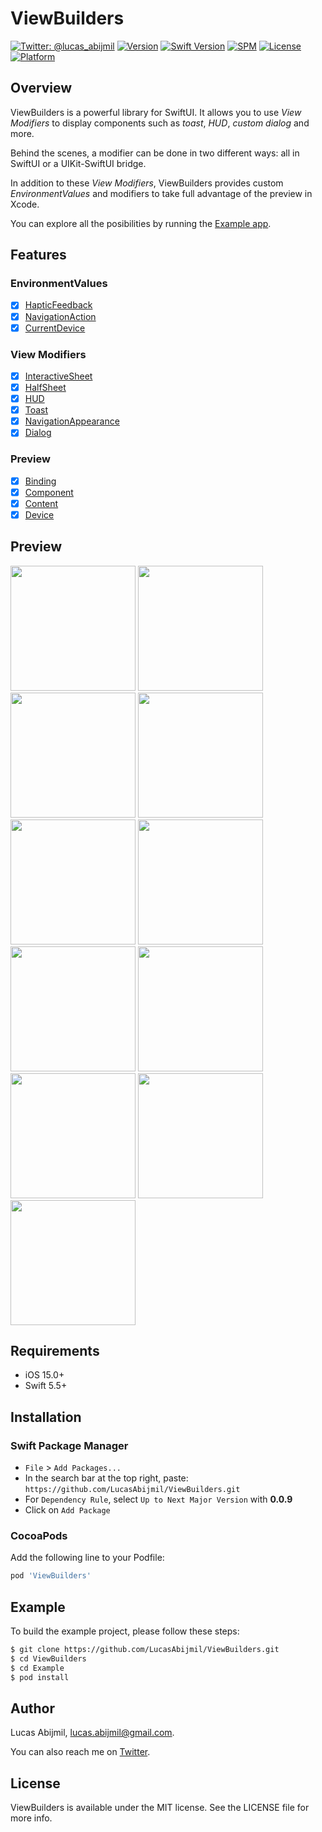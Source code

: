# ViewBuilders
[![Twitter: @lucas_abijmil](https://img.shields.io/badge/contact-@lucas_abijmil-blue.svg?style=flat)](https://twitter.com/lucas_abijmil)
[![Version](https://img.shields.io/cocoapods/v/ViewBuilders.svg?style=flat)](https://cocoapods.org/pods/ViewBuilders)
[![Swift Version](https://img.shields.io/badge/Swift-5.5+-F16D39.svg?style=flat)](https://developer.apple.com/swift)
[![SPM](https://img.shields.io/badge/SPM-supported-DE5C43.svg?style=flat)](https://swift.org/package-manager/)
[![License](https://img.shields.io/cocoapods/l/ViewBuilders.svg?style=flat)](https://cocoapods.org/pods/ViewBuilders)
[![Platform](https://img.shields.io/cocoapods/p/ViewBuilders.svg?style=flat)](https://cocoapods.org/pods/ViewBuilders)

## Overview
ViewBuilders is a powerful library for SwiftUI. It allows you to use *View Modifiers* to display components such as *toast*, *HUD*, *custom dialog* and more.

Behind the scenes, a modifier can be done in two different ways: all in SwiftUI or a UIKit-SwiftUI bridge.

In addition to these *View Modifiers*, ViewBuilders provides custom *EnvironmentValues* and modifiers to take full advantage of the preview in Xcode.

You can explore all the posibilities by running the [Example app](#Example).

## Features
### EnvironmentValues
  - [x] [HapticFeedback](Documentation/EnvironmentValues/HapticFeedback.md)
  - [x] [NavigationAction](Documentation/EnvironmentValues/NavigationAction.md)
  - [x] [CurrentDevice](Documentation/EnvironmentValues/CurrentDevice.md)
### View Modifiers
  - [x] [InteractiveSheet](Documentation/ViewModifiers/InteractiveSheet.md)
  - [x] [HalfSheet](Documentation/ViewModifiers/HalfSheet.md)
  - [x] [HUD](Documentation/ViewModifiers/HUD/README.md)
  - [x] [Toast](Documentation/ViewModifiers/Toast/README.md)
  - [x] [NavigationAppearance](Documentation/ViewModifiers/NavigationAppearance.md)
  - [x] [Dialog](Documentation/ViewModifiers/Dialog/README.md)
### Preview
  - [x] [Binding](Documentation/Preview/Binding.md)
  - [x] [Component](Documentation/Preview/Component/README.md)
  - [x] [Content](Documentation/Preview/Content/README.md)
  - [x] [Device](Documentation/Preview/Device/README.md)

## Preview
<p>
  <a href="https://github.com/LucasAbijmil/ViewBuilders/blob/develop/Documentation/ViewModifiers/InteractiveSheet.md"><img src="/Documentation/Assets/InteractiveSheet.gif" width="200"></a>
  <a href="https://github.com/LucasAbijmil/ViewBuilders/blob/develop/Documentation/ViewModifiers/HalfSheet.md"><img src="/Documentation/Assets/HalfSheet.gif" width="200"></a>
  <a href="https://github.com/LucasAbijmil/ViewBuilders/blob/develop/Documentation/ViewModifiers/HUD/README.md"><img src="/Documentation/Assets/HUDBottom.gif" width="200"></a>
  <a href="https://github.com/LucasAbijmil/ViewBuilders/blob/develop/Documentation/ViewModifiers/HUD/README.md"><img src="/Documentation/Assets/HUDTop.gif" width="200"></a>
  <a href="https://github.com/LucasAbijmil/ViewBuilders/blob/develop/Documentation/ViewModifiers/Toast/README.md"><img src="/Documentation/Assets/ToastBottom.gif" width="200"></a>
  <a href="https://github.com/LucasAbijmil/ViewBuilders/blob/develop/Documentation/ViewModifiers/Toast/README.md"><img src="/Documentation/Assets/ToastTop.gif" width="200"></a>
  <a href="https://github.com/LucasAbijmil/ViewBuilders/blob/develop/Documentation/ViewModifiers/NavigationAppearance.md"><img src="/Documentation/Assets/NavigationAppearanceLarge.png" width="200"></a>
  <a href="https://github.com/LucasAbijmil/ViewBuilders/blob/develop/Documentation/ViewModifiers/NavigationAppearance.md"><img src="/Documentation/Assets/NavigationAppearanceInline.png" width="200"></a>
  <a href="https://github.com/LucasAbijmil/ViewBuilders/blob/develop/Documentation/EnvironmentValues/NavigationAction.md"><img src="/Documentation/Assets/NavigationAction.gif" width="200"></a>
  <a href="https://github.com/LucasAbijmil/ViewBuilders/blob/develop/Documentation/ViewModifiers/Dialog/README.md"><img src="/Documentation/Assets/DialogBottom.gif" width="200"></a>
  <a href="https://github.com/LucasAbijmil/ViewBuilders/blob/develop/Documentation/ViewModifiers/Dialog/README.md"><img src="/Documentation/Assets/DialogTop.gif" width="200"></a>
</p>

## Requirements
- iOS 15.0+
- Swift 5.5+

## Installation

### Swift Package Manager
- `File` > `Add Packages...`
- In the search bar at the top right, paste: `https://github.com/LucasAbijmil/ViewBuilders.git`
- For `Dependency Rule`, select `Up to Next Major Version` with **0.0.9**
- Click on `Add Package`

### CocoaPods
Add the following line to your Podfile:
```ruby
pod 'ViewBuilders'
```

## Example
To build the example project, please follow these steps:
```sh
$ git clone https://github.com/LucasAbijmil/ViewBuilders.git
$ cd ViewBuilders
$ cd Example
$ pod install
```

## Author
Lucas Abijmil, lucas.abijmil@gmail.com.

You can also reach me on [Twitter](https://twitter.com/lucas_abijmil).

## License
ViewBuilders is available under the MIT license. See the LICENSE file for more info.